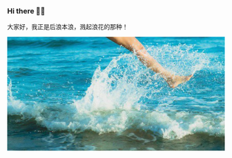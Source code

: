 ### Hi there 👨‍💻‍

大家好，我正是后浪本浪，溅起浪花的那种！

![Hou Lang](https://raw.githubusercontent.com/OAmbre/OAmbre/master/houlang.jpg)
